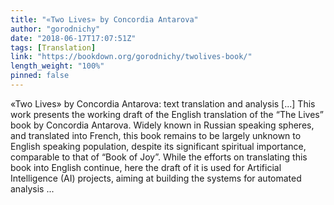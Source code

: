 ```yaml
---
title: "«Two Lives» by Concordia Antarova"
author: "gorodnichy"
date: "2018-06-17T17:07:51Z"
tags: [Translation]
link: "https://bookdown.org/gorodnichy/twolives-book/"
length_weight: "100%"
pinned: false
---
```


«Two Lives» by Concordia Antarova: text translation and analysis [...] This work presents the working draft of the English translation of the “The Lives” book by Concordia Antarova. Widely known in Russian speaking spheres, and translated into French, this book remains to be largely unknown to English speaking population, despite its significant spiritual importance, comparable to that of “Book of Joy”. While the efforts on translating this book into English continue, here the draft of it is used for Artificial Intelligence (AI) projects, aiming at building the systems for automated analysis ...

